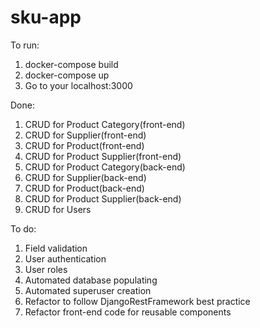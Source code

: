 # sku-app

To run:
1. docker-compose build
2. docker-compose up
3. Go to your localhost:3000

Done:
1. CRUD for Product Category(front-end)
2. CRUD for Supplier(front-end)
3. CRUD for Product(front-end)
4. CRUD for Product Supplier(front-end)
5. CRUD for Product Category(back-end)
6. CRUD for Supplier(back-end)
7. CRUD for Product(back-end)
8. CRUD for Product Supplier(back-end)
8. CRUD for Users

To do:
1. Field validation
2. User authentication
3. User roles
4. Automated database populating
5. Automated superuser creation
6. Refactor to follow DjangoRestFramework best practice
7. Refactor front-end code for reusable components
